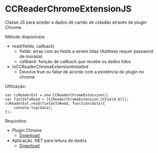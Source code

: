 # CCReaderChromeExtensionJS
Classe JS para aceder a dados de cartão de cidadão através de plugin Chrome.

Método disponíveis:
 - read(fields, callback)
	 - fields: array com as fields a serem lidas (Address requer password de morada)
   - callback: função de callback que recebe os dados lidos
 - isCCReaderChromeExtensionInstalled
   - Devolve true ou false de acordo com a existência do plugin no chrome


Utilização:

    var ccReaderExt = new CCReaderChromeExtension();
    var fieldsToRead = [CCReaderChromeExtension.CCField.All];
    ccReaderExt.read(fieldsToRead, function(data){
        console.log(data);
    });


Requisitos:
 - Plugin Chrome
   - [Download](https://chrome.google.com/webstore/detail/leitor-de-cart%C3%A3o-de-cidad/mmhaflpdheoiocihkjjjgcolajjnkjdf)
 - Aplicação .NET para leitura de dados
   - [Download](https://1drv.ms/f/s!AkLsBHidk5AH505kYAYRVOLJAoom)
